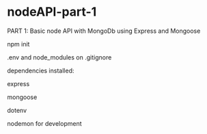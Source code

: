 # nodeAPI-part-1

PART 1: Basic node API with MongoDb using Express and Mongoose

npm init

.env and node_modules on .gitignore

dependencies installed:

express

mongoose

dotenv

nodemon for development

